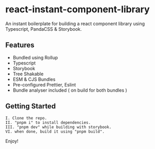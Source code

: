 # react-instant-component-library

An instant boilerplate for building a react component library using Typescript, PandaCSS & Storybook.

## Features

- Bundled using Rollup
- Typescript
- Storybook
- Tree Shakable
- ESM & CJS Bundles
- Pre-configured Prettier, Eslint
- Bundle analyser included ( on build for both bundles )

## Getting Started

    I. Clone the repo.
    II. "pnpm i" to install dependencies.
    III. "pnpm dev" while building with storybook.
    VI. when done, build it using "pnpm build".

Enjoy!

